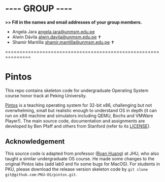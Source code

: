 # ---- GROUP ----

**>> Fill in the names and email addresses of your group members.**

- Angela Jara <angela.jara@unmsm.edu.pe>  
- Alwin Dávila <alwin.davila@unmsm.edu.pe> ✝
- Shamir Mantilla <shamir.mantilla@unmsm.edu.pe> ✝

===============================================================

# Pintos
This repo contains skeleton code for undergraduate Operating System course honor track at Peking University. 

[Pintos](http://pintos-os.org) is a teaching operating system for 32-bit x86, challenging but not overwhelming, small
but realistic enough to understand OS in depth (it can run on x86 machine and simulators 
including QEMU, Bochs and VMWare Player!). The main source code, documentation and assignments 
are developed by Ben Pfaff and others from Stanford (refer to its [LICENSE](./LICENSE)).

## Acknowledgement
This source code is adapted from professor ([Ryan Huang](huang@cs.jhu.edu)) at JHU, who also taught a similar undergraduate OS course. He made some changes to the original
Pintos labs (add lab0 and fix some bugs for MacOS). For students in PKU, please
download the release version skeleton code by `git clone git@github.com:PKU-OS/pintos.git`.
